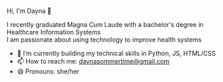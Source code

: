 Hi, I'm Dayna 👋


I recently graduated Magna Cum Laude with a bachelor's degree in Healthcare Information Systems <br>
I am passionate about using technology to improve health systems

- 🌱 I’m currently building my technical skills in Python, JS, HTML/CSS
- 📫 How to reach me: daynasommertime@gmail.com
- 😄 Pronouns: she/her
